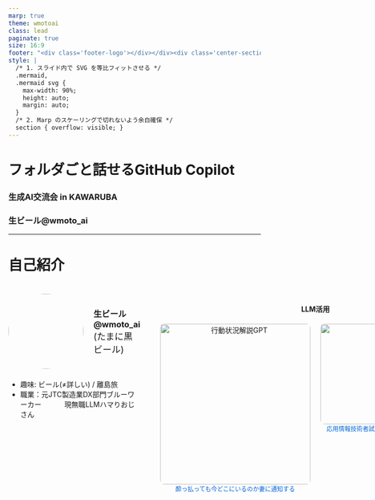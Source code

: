 ```yaml
---
marp: true
theme: wmotoai
class: lead
paginate: true
size: 16:9
footer: "<div class='footer-logo'></div></div><div class='center-section'></div><div class='right-section'>2025/07/30</div>"
style: |
  /* 1. スライド内で SVG を等比フィットさせる */
  .mermaid,
  .mermaid svg {
    max-width: 90%;
    height: auto;
    margin: auto;
  }
  /* 2. Marp のスケーリングで切れないよう余白確保 */
  section { overflow: visible; }
---
```


<!-- Mermaid初期化スクリプト -->

<script src="https://cdn.jsdelivr.net/npm/mermaid@11/dist/mermaid.min.js"></script>
<script>
mermaid.initialize({ startOnLoad: false, htmlLabels: false, flowchart:{wrapWidth:180} });

/* Marp が scale() を掛け終わった次のフレームで実行 */
requestAnimationFrame(() => mermaid.run());
</script>
<!--
_class: title
-->
# フォルダごと話せるGitHub Copilot  
### 生成AI交流会 in KAWARUBA　
### 生ビール@wmoto_ai　


---


# 自己紹介

<div style="display: flex; align-items: flex-start; gap: 40px; height: 100%;">
<div style="flex: 1; padding-top: 20px;">

<div style="display: flex; align-items: center; gap: 20px; margin-bottom: 20px;">
<img src="https://avatars.githubusercontent.com/u/151503669?v=4" width="150" height="150" style="border-radius: 50%;">
<div>
<h3 style="margin: 0;">生ビール @wmoto_ai</h3>
<p style="margin: 0; font-size: 18px;">(たまに黒ビール)</p>
</div>
</div>

- 趣味: ビール(≠詳しい) / 離島旅   
- 職業：元JTC製造業DX部門ブルーワーカー
  　　　現無職LLMハマりおじさん
</div>
<div style="flex: 1.2; text-align: center; padding-top: 20px;" class="intro-right">

#### LLM活用
<div style="display: flex; justify-content: center; gap: 20px; margin-top: 20px; align-items: flex-start;">
<div style="text-align: center;">
<img src="行動状況解説GPT.jpeg" alt="行動状況解説GPT" style="width: 300px; height: 320; border-radius: 8px;">
<a href="https://x.com/wmoto_ai/status/1860147117744148955" style="font-size: 12px; color: #0366d6; text-decoration: none;">酔っ払っても今どこにいるのか妻に通知する</a>
</div>
<div style="text-align: center;">
<img src="応用情報GPT.png" alt="応用情報GPT" style="height: 200px; width: 300px; border-radius: 8px;">
<a href="https://x.com/wmoto_ai/status/1808699279940407378" style="font-size: 12px; color: #0366d6; text-decoration: none;">応用情報技術者試験の問題をGPTが出題！→合格へ
</a>
</div>
</div>

</div>
</div>

---

<!--
_class: section-divider
-->
# GitHub Copilotについて
---
# GitHub Copilotについて

<div style="display: flex; align-items: start; gap: 40px; height: 100%;">
<div style="flex: 1;">

### 🤖 最新のGitHub Copilot機能

- **Copilot Coding Agent**  
  コーディングを自動化

- **GitHub Spark**  
  自然言語でアプリケーション作成

</div>
<div style="flex: 1; display: flex; flex-direction: column; justify-content: center; align-items: center; gap: 20px;">

<img src="https://github.blog/jp/wp-content/uploads/sites/2/2025/05/Copilot-Coding-Agent-005.png?w=1600" alt="Copilot Coding Agent" style="width: 100%; height: auto; border-radius: 8px;">

<img src="https://github.blog/wp-content/uploads/2025/07/GitHub-Spark_ChangelogHeader_003.jpg?w=2064" alt="GitHub Spark" style="width: 100%; height: auto; border-radius: 8px;">
</div>
</div>

---
# GitHub Copilotについて

<div style="display: flex; align-items: start; gap: 40px; height: 100%;">
<div style="flex: 1;">

### 🤖 最新のGitHub Copilot機能

- **Copilot Coding Agent**  
  コーディングを自動化

- **GitHub Spark**  
  自然言語でアプリケーション作成
  ・
  ・ 
  ・
  ・
  ・  
  この辺の話はネットに情報あるので
<div style="margin-top: 60px; text-align: center;" class="fragment">
<h2 style="font-size: 36px; color: #d35d2fff; font-weight: bold;">今回はこれらを使った実体験…</h2>
</div>

</div>
<div style="flex: 1; display: flex; flex-direction: column; justify-content: center; align-items: center; gap: 20px;">

<img src="https://github.blog/jp/wp-content/uploads/sites/2/2025/05/Copilot-Coding-Agent-005.png?w=1600" alt="Copilot Coding Agent" style="width: 100%; height: auto; border-radius: 8px;">

<img src="https://github.blog/wp-content/uploads/2025/07/GitHub-Spark_ChangelogHeader_003.jpg?w=2064" alt="GitHub Spark" style="width: 100%; height: auto; border-radius: 8px;">

</div>
</div>

---

<!--
_class: title
-->

# LLM活用しまくってたら無職になった話
<div style="font-size: 1.5em; font-weight: bold; text-decoration: line-through; color: #888; margin-bottom: 0.5em;">
フォルダごと話せるGitHub Copilot
</div>

### 生成AI交流会 in KAWARUBA　


---

<!--
_class: section-divider
-->
# LLM活用の変遷 2023-2025

---

# 2023年〜育休期：ChatGPT課金→生活の一部に

<div style="display: flex; align-items: start; gap: 40px; height: 100%;">
<div style="flex: 1;">

### 🚀 2023年前半：職場での活用
- 効率化用 小規模デスクトップapp作成,
  データ分析補助 powered by GPT-4

### 👶 育休期：家庭での活用
  ##### →GPTsで家族共有GPTs量産
- **🍼 離乳食GPT**  
  WHOガイドライン準拠レシピ提案
- **👶 ベビーカーGPT**   
  自分のライフスタイルからレコメンド→実購入
- **🏫 保育園GPT**  
  入園手続き・書類Q&Aを夫婦共有
```
育児のための環境はもちろん、LLM活かせる環境整備大事。妻に感謝。
```

</div>
<div style="flex: 1; display: flex; justify-content: center; align-items: center; gap: 20px; padding-left: 20px;">

  <img src="離乳食GPT.jpeg" alt="離乳食GPT" style="width: 45%; height: auto; border-radius: 8px;">
  <img src="保育園GPT.jpeg" alt="保育園GPT" style="width: 45%; height: auto; border-radius: 8px;">

</div>
</div>


---

# 2024年：職場をLLM漬けにする

<div style="display: flex; align-items: start; gap: 40px;">
<div style="flex: 1;">

### 職場へのAzure OpenAI導入
#### 📋 データ分析、可視化の民主化
- **自然言語から社内データ用SQLクエリ生成**  
  →データ分析の敷居を下げる

- **PowerApps × Copilot**  
  職場内出退勤可視化アプリ作成
  →未経験の新人が2週間でアプリ作成
 
```
職場内で安全に高性能なLLMを使える環境 is Essential!
```

</div>
<div style="flex: 1; background-color: #e3f2fd; padding: 20px; border-radius: 10px;">

#### 📊 成果(アンケート結果)
- **工数削減**  
  チーム員 Min週2h以上/人 削減(N=10)

  
![時間分布分析 w:90%](勤怠ダッシュボード.png)

</div>
</div>


---

# 2025年：業務のIn/OutをAgentへ捧げる

<div style="display: grid; grid-template-columns: 1fr 1fr; gap: 30px; margin-top: 20px;">

<div>

### 💻 IDE内で情報を全部管理
#### VScode + GitHub Copilot Agent
- プロジェクトフォルダをAgentの作業場へ
 →雑にメモ、必要なファイルを保存しておく
- **Agentが自動で作業**
[今年の抱負から計画作成](https://x.com/wmoto_ai/status/1878244914502439102)

### 📧 Outlook MCP
- 会議前に資料要点を自動生成
  - カレンダーから週報作成→送信、
  - 過去メールからプロジェクトの進捗整理
```
必要な情報にAgentがアクセスできる環境を整える!
```

</div>

<div style="background-color: #f5f5f5; padding: 20px; border-radius: 10px; overflow: visible; min-height: 400px;">

### 🛒 買い物自動化システム

<div style="display: flex; flex-direction: column; justify-content: center; align-items: center; gap: 20px; margin-top: 30px;">
<img src="mcp-netsuper.png" alt="買い物自動化の図表" style="width: 60%; height: auto; border-radius: 8px;">
<img src="買い物Agent.png" alt="買い物Agent" style="width: 60%; height: auto; border-radius: 8px;">
</div>

</div>

</div>

---
<!--
_class: section-divider
-->
# 今やスマホで完結

---

# クラウド利用しスマホ経由でタスク実行してもらう

<div style="display: flex; align-items: center; gap: 40px;">
<div style="flex: 1;">

### 🔧 スマホアプリからAgentへ作業依頼

- **人間は要望だけ伝える**  
  ClaudeがGitHubのIssueから作業開始

- **MCPで各アプリと連携**  
  Agentがアプリを操作

```
自身の情報をAgentに渡すことで、スマホで作業完結する環境を整える
```

</div>
<div style="flex: 1; display: flex; justify-content: center; align-items: center; gap: 20px;">

<img src="claude_action_issue.jpg" alt="Claude Action Issue" style="width: 48%; height: auto; border-radius: 8px;">
<img src="claude_action_notion.jpg" alt="Claude Action Notion" style="width: 48%; height: auto; border-radius: 8px;">

</div>
</div>

---

<!--
_class: section-divider
-->

# 家族時間/自分の興味を両立する環境整備
# →一旦無職へ

---

# なぜ無職化？

<div style="display: grid; grid-template-columns: 1fr 1fr; gap: 40px; margin-top: 40px;">

<div>
<h2 style="color: #333;">🤖 LLMで変わった仕事</h2>

- 技術タスク → Agent
- 人間 → 調整業務や🍻


<h2 style="color: #2e7d32; margin-top: 40px;">👨‍👩‍👧 育休での気づき</h2>

- 子どもの成長は一瞬！
- のびのび育つ環境作りis Essential

</div>

<div>
<h2 style="color: #1565c0;">🚀 新しい挑戦</h2>

- 組織 → 個人
- 家族時間を最優先

<div style="text-align: center; margin-top: 60px; padding: 20px; background-color: #ffebee; border-radius: 10px;">
<h3 style="color: #d32f2f; margin: 0;">AIは仕事を奪うのではなく<br>人生の選択肢を増やす</h3>
</div>
</div>

</div>

---

# LLM活用の変遷タイムライン

<div class="mermaid" style="max-height: 350px;">
timeline
    title wmoto-aiのLLM活用ジャーニー    
    2023年 : ChatGPT Plus課金
           : 個人利用開始
           : 業務ツール自作    
    育休期 : GPTsでBot量産
           : 家族共有活用
           : 育児支援
    2024年 : Azure OpenAI
           : 職場導入
           : 工数削減成功  
    2025年 : MCP + Agent
           : In/Out効率化
           : LLM無職化!
</div>

<div style="text-align: center; margin-top: 30px; font-size: 24px; font-weight: bold;">
🎆 たった2年でここまで進化！
</div>

---

# ご清聴ありがとうございました

<div style="display: flex; justify-content: space-around; align-items: center; margin: 40px 0;">

<div style="text-align: center;">

### Contact & Links

<div style="margin: 20px 0; font-size: 30px; line-height: 1.8;">

<div style="margin: 20px 0;">
<a href="https://x.com/wmoto_ai" style="text-decoration: none;">
<img src="https://abs.twimg.com/responsive-web/client-web/icon-default.522d363a.png" width="36" height="36" style="display:inline-block; vertical-align:middle; margin-right: 15px;">
</a>
<a href="https://x.com/wmoto_ai" style="color: #0366d6; text-decoration: none;">@wmoto_ai</a>
</div>

<div style="margin: 20px 0;">
<a href="https://zenn.dev/wmoto_ai" style="text-decoration: none;">
<img src="https://zenn.dev/images/logo-transparent.png" width="36" height="36" style="display:inline-block; vertical-align:middle; margin-right: 15px;">
</a>
<a href="https://zenn.dev/wmoto_ai" style="color: #0366d6; text-decoration: none;">zenn.dev/wmoto_ai</a>
</div>

<div style="margin: 20px 0;">
<a href="https://github.com/wmoto-ai" style="text-decoration: none;">
<img src="https://github.githubassets.com/favicons/favicon.svg" width="36" height="36" style="display:inline-block; vertical-align:middle; margin-right: 15px;">
</a>
<a href="https://github.com/wmoto-ai" style="color: #0366d6; text-decoration: none;">github.com/wmoto-ai</a>
</div>

</div>

</div>

<div style="text-align: center;">
<h3>Follow on X</h3>
<img src="https://api.qrserver.com/v1/create-qr-code/?size=200x200&data=https://twitter.com/wmoto_ai" alt="X QR Code" style="margin-top: 10px;">
</div>

</div>